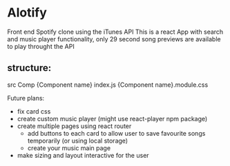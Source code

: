 # Alotify

Front end Spotify clone using the iTunes API
This is a react App with search and music player functionality, only 29 second song previews are available to play throught the API

## structure:

src
    Comp
        {Component name}
            index.js
            {Component name}.module.css



Future plans:

- fix card css
- create custom music player (might use react-player npm package)
- create multiple pages using react router
    - add buttons to each card to allow user to save favourite songs temporarily (or using local storage)
    - create your music main page
- make sizing and layout interactive for the user